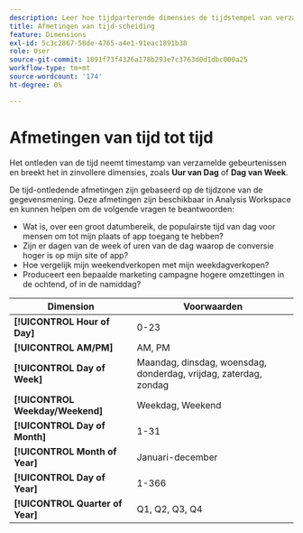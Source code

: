```yaml
---
description: Leer hoe tijdparterende dimensies de tijdstempel van verzamelde gebeurtenissen nemen en deze in betekenisvollere afmetingen verdelen, zoals Uur van Dag of Dag van Week.
title: Afmetingen van tijd-scheiding
feature: Dimensions
exl-id: 5c3c2867-58de-4765-a4e1-91eac1891b38
role: User
source-git-commit: 1891f73f4326a178b293e7c3763d0d1dbc000a25
workflow-type: tm+mt
source-wordcount: '174'
ht-degree: 0%

---
```


# Afmetingen van tijd tot tijd

Het ontleden van de tijd neemt timestamp van verzamelde gebeurtenissen en breekt het in zinvollere dimensies, zoals **Uur van Dag** of **Dag van Week**.

De tijd-ontledende afmetingen zijn gebaseerd op de tijdzone van de gegevensmening. Deze afmetingen zijn beschikbaar in Analysis Workspace en kunnen helpen om de volgende vragen te beantwoorden:

* Wat is, over een groot datumbereik, de populairste tijd van dag voor mensen om tot mijn plaats of app toegang te hebben?
* Zijn er dagen van de week of uren van de dag waarop de conversie hoger is op mijn site of app?
* Hoe vergelijk mijn weekendverkopen met mijn weekdagverkopen?
* Produceert een bepaalde marketing campagne hogere omzettingen in de ochtend, of in de namiddag?

| Dimension | Voorwaarden |
|--- |--- |
| **[!UICONTROL Hour of Day]** | 0-23 |
| **[!UICONTROL AM/PM]** | AM, PM |
| **[!UICONTROL Day of Week]** | Maandag, dinsdag, woensdag, donderdag, vrijdag, zaterdag, zondag |
| **[!UICONTROL Weekday/Weekend]** | Weekdag, Weekend |
| **[!UICONTROL Day of Month]** | 1-31 |
| **[!UICONTROL Month of Year]** | Januari-december |
| **[!UICONTROL Day of Year]** | 1-366 |
| **[!UICONTROL Quarter of Year]** | Q1, Q2, Q3, Q4 |
